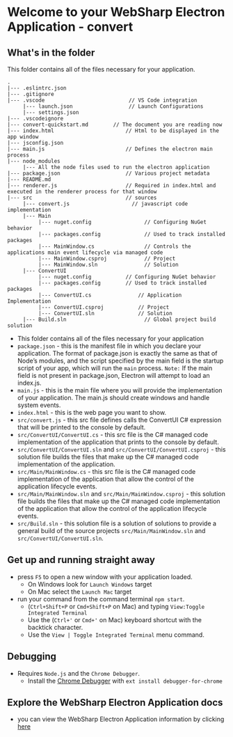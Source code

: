 # Welcome to your WebSharp Electron Application - convert

## What's in the folder

This folder contains all of the files necessary for your application.

```
.
|--- .eslintrc.json
|--- .gitignore
|--- .vscode                           // VS Code integration
     |--- launch.json                  // Launch Configurations
     |--- settings.json
|--- .vscodeignore
|--- convert-quickstart.md        // The document you are reading now
|--- index.html                       // Html to be displayed in the app window
|--- jsconfig.json
|--- main.js                          // Defines the electron main process
|--- node_modules
     |--- All the node files used to run the electron application
|--- package.json                     // Various project metadata
|--- README.md
|--- renderer.js                      // Required in index.html and executed in the renderer process for that window 
|--- src                              // sources
     |--- convert.js                    // javascript code implementation
     |--- Main                             
          |--- nuget.config                 // Configuring NuGet behavior
          |--- packages.config              // Used to track installed packages
          |--- MainWindow.cs                // Controls the applications main event lifecycle via managed code
          |--- MainWindow.csproj            // Project          
          |--- MainWindow.sln               // Solution
     |--- ConvertUI
          |--- nuget.config           // Configuring NuGet behavior
          |--- packages.config        // Used to track installed packages
          |--- ConvertUI.cs               // Application Implementation
          |--- ConvertUI.csproj           // Project          
          |--- ConvertUI.sln              // Solution          
     |--- Build.sln                         // Global project build solution
```

* This folder contains all of the files necessary for your application
* `package.json` - this is the manifest file in which you declare your application.  The format of package.json is exactly the same as that of Node’s modules, and the script specified by the main field is the startup script of your app, which will run the `main` process.  `Note:` If the main field is not present in package.json, Electron will attempt to load an index.js.
* `main.js` - this is the main file where you will provide the implementation of your application.  The main.js should create windows and handle system events.
* `index.html` - this is the web page you want to show.
* `src/convert.js` - this src file defines calls the ConvertUI C# expression that will be printed to the console by default.
* `src/ConvertUI/ConvertUI.cs` - this src file is the C# managed code implementation of the application that prints to the console by default.
* `src/ConvertUI/ConvertUI.sln` and `src/ConvertUI/ConvertUI.csproj` - this solution file builds the files that make up the C# managed code implementation of the application.
* `src/Main/MainWindow.cs` - this src file is the C# managed code implementation of the application that allow the control of the application lifecycle events.
* `src/Main/MainWindow.sln` and `src/Main/MainWindow.csproj` - this solution file builds the files that make up the C# managed code implementation of the application that allow the control of the application lifecycle events.
* `src/Build.sln` - this solution file is a solution of solutions to provide a general build of the source projects `src/Main/MainWindow.sln` and `src/ConvertUI/ConvertUI.sln`.

## Get up and running straight away
* press `F5` to open a new window with your application loaded.
  * On Windows look for `Launch Windows` target
  * On Mac select the `Launch Mac` target
* run your command from the command terminal `npm start`.
  * (`Ctrl+Shift+P` or `Cmd+Shift+P` on Mac) and typing `View:Toggle Integrated Terminal`
  * Use the (`Ctrl+'` or `Cmd+'` on Mac) keyboard shortcut with the backtick character.
  * Use the `View | Toggle Integrated Terminal` menu command.

## Debugging
* Requires `Node.js` and the `Chrome Debugger`.
  * Install the [Chrome Debugger](https://marketplace.visualstudio.com/items?itemName=msjsdiag.debugger-for-chrome) with `ext install debugger-for-chrome`

## Explore the WebSharp Electron Application docs
* you can view the WebSharp Electron Application information by clicking [here](https://github.com/xamarin/WebSharp/blob/master/docs/getting-started/getting-started-websharp-electron-application.md)

